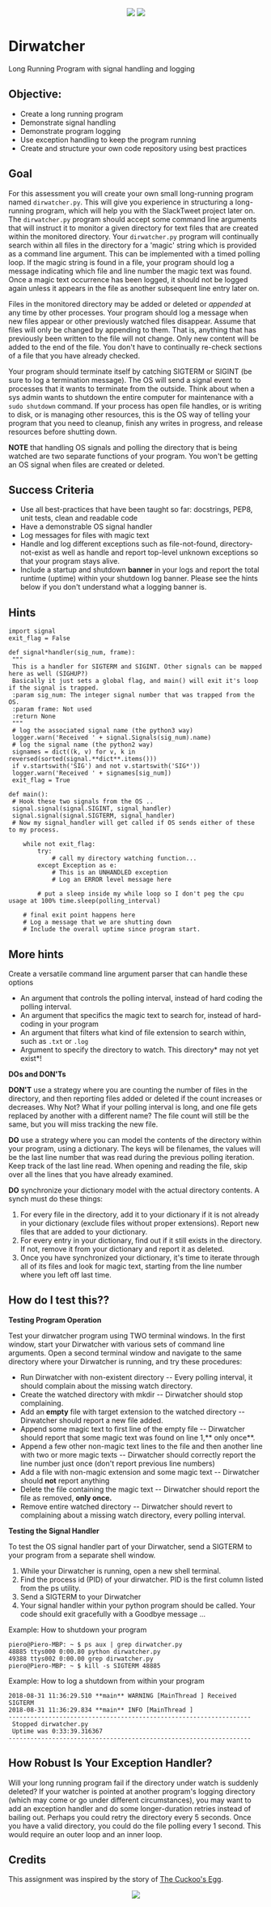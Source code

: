 <p align="center">
  <img src="http://www.dmainsurance.com/wp-content/uploads/2017/06/logging.jpg">
  <img src="https://mysite.du.edu/~jcalvert/railway/anim1.gif)">
</p>

# Dirwatcher

Long Running Program with signal handling and logging

## Objective:

- Create a long running program
- Demonstrate signal handling
- Demonstrate program logging
- Use exception handling to keep the program running
- Create and structure your own code repository using best practices

## Goal

For this assessment you will create your own small long-running program named `dirwatcher.py`. This will give you experience in structuring a long-running program, which will help you with the SlackTweet project later on. The `dirwatcher.py` program should accept some command line arguments that will instruct it to monitor a given directory for text files that are created within the monitored directory. Your `dirwatcher.py` program will continually search within all files in the directory for a 'magic' string which is provided as a command line argument. This can be implemented with a timed polling loop. If the magic string is found in a file, your program should log a message indicating which file and line number the magic text was found. Once a magic text occurrence has been logged, it should not be logged again unless it appears in the file as another subsequent line entry later on.

Files in the monitored directory may be added or deleted or *appended* at any time by other processes. Your program should log a message when new files appear or other previously watched files disappear. Assume that files will only be changed by appending to them. That is, anything that has previously been written to the file will not change. Only new content will be added to the end of the file. You don't have to continually re-check sections of a file that you have already checked.

Your program should terminate itself by catching SIGTERM or SIGINT (be sure to log a termination message). The OS will send a signal event to processes that it wants to terminate from the outside. Think about when a sys admin wants to shutdown the entire computer for maintenance with a `sudo shutdown` command. If your process has open file handles, or is writing to disk, or is managing other resources, this is the OS way of telling your program that you need to cleanup, finish any writes in progress, and release resources before shutting down.

**NOTE** that handling OS signals and polling the directory that is being watched are two separate functions of your program. You won't be getting an OS signal when files are created or deleted.

## Success Criteria

- Use all best-practices that have been taught so far: docstrings, PEP8, unit tests, clean and readable code
- Have a demonstrable OS signal handler
- Log messages for files with magic text
- Handle and log different exceptions such as file-not-found, directory-not-exist as well as handle and report top-level unknown exceptions so that your program stays alive.
- Include a startup and shutdown **banner** in your logs and report the total runtime (uptime) within your shutdown log banner. Please see the hints below if you don't understand what a logging banner is.

## Hints

```
import signal
exit_flag = False
```

```
def signal*handler(sig_num, frame):
 """
 This is a handler for SIGTERM and SIGINT. Other signals can be mapped here as well (SIGHUP?)
 Basically it just sets a global flag, and main() will exit it's loop if the signal is trapped.
 :param sig_num: The integer signal number that was trapped from the OS.
 :param frame: Not used
 :return None
 """
 # log the associated signal name (the python3 way)
 logger.warn('Received ' + signal.Signals(sig_num).name)
 # log the signal name (the python2 way)
 signames = dict((k, v) for v, k in reversed(sorted(signal.**dict**.items()))
 if v.startswith('SIG') and not v.startswith('SIG*'))
 logger.warn('Received ' + signames[sig_num])
 exit_flag = True

def main():
 # Hook these two signals from the OS ..
 signal.signal(signal.SIGINT, signal_handler)
 signal.signal(signal.SIGTERM, signal_handler)
 # Now my signal_handler will get called if OS sends either of these to my process.

    while not exit_flag:
        try:
            # call my directory watching function...
        except Exception as e:
            # This is an UNHANDLED exception
            # Log an ERROR level message here

        # put a sleep inside my while loop so I don't peg the cpu usage at 100% time.sleep(polling_interval)

    # final exit point happens here
    # Log a message that we are shutting down
    # Include the overall uptime since program start.
```

## More hints

Create a versatile command line argument parser that can handle these options

- An argument that controls the polling interval, instead of hard coding the polling interval.
- An argument that specifics the magic text to search for, instead of hard-coding in your program
- An argument that filters what kind of file extension to search within, such as `.txt` or `.log`
- Argument to specify the directory to watch. This directory* may not yet exist*!

**DOs and DON'Ts**

**DON'T** use a strategy where you are counting the number of files in the directory, and then reporting files added or deleted if the count increases or decreases. Why Not? What if your polling interval is long, and one file gets replaced by another with a different name? The file count will still be the same, but you will miss tracking the new file.

**DO** use a strategy where you can model the contents of the directory within your program, using a dictionary. The keys will be filenames, the values will be the last line number that was read during the previous polling iteration. Keep track of the last line read. When opening and reading the file, skip over all the lines that you have already examined.

**DO** synchronize your dictionary model with the actual directory contents. A synch must do these things:

1. For every file in the directory, add it to your dictionary if it is not already in your dictionary (exclude files without proper extensions). Report new files that are added to your dictionary.
2. For every entry in your dictionary, find out if it still exists in the directory. If not, remove it from your dictionary and report it as deleted.
3. Once you have synchronized your dictionary, it's time to iterate through all of its files and look for magic text, starting from the line number where you left off last time.

## How do I test this??

**Testing Program Operation**

Test your dirwatcher program using TWO terminal windows. In the first window, start your Dirwatcher with various sets of command line arguments. Open a second terminal window and navigate to the same directory where your Dirwatcher is running, and try these procedures:

- Run Dirwatcher with non-existent directory -- Every polling interval, it should complain about the missing watch directory.
- Create the watched directory with mkdir -- Dirwatcher should stop complaining.
- Add an **empty** file with target extension to the watched directory -- Dirwatcher should report a new file added.
- Append some magic text to first line of the empty file -- Dirwatcher should report that some magic text was found on line 1,** only once**.
- Append a few other non-magic text lines to the file and then another line with two or more magic texts -- Dirwatcher should correctly report the line number just once (don't report previous line numbers)
- Add a file with non-magic extension and some magic text -- Dirwatcher should **not** report anything
- Delete the file containing the magic text -- Dirwatcher should report the file as removed, **only once.**
- Remove entire watched directory -- Dirwatcher should revert to complaining about a missing watch directory, every polling interval.

**Testing the Signal Handler**

To test the OS signal handler part of your Dirwatcher, send a SIGTERM to your program from a separate shell window.

1.  While your Dirwatcher is running, open a new shell terminal.
2.  Find the process id (PID) of your dirwatcher. PID is the first column listed from the ps utility.
3.  Send a SIGTERM to your Dirwatcher
4.  Your signal handler within your python program should be called. Your code should exit gracefully with a Goodbye message ...

Example: How to shutdown your program

```
piero@Piero-MBP: ~ $ ps aux | grep dirwatcher.py
48885 ttys000 0:00.80 python dirwatcher.py
49388 ttys002 0:00.00 grep dirwatcher.py
piero@Piero-MBP: ~ $ kill -s SIGTERM 48885
```

Example: How to log a shutdown from within your program

```
2018-08-31 11:36:29.510 **main** WARNING [MainThread ] Received SIGTERM
2018-08-31 11:36:29.834 **main** INFO [MainThread ]
-------------------------------------------------------------------
 Stopped dirwatcher.py
 Uptime was 0:33:39.316367
-------------------------------------------------------------------
```

## How Robust Is Your Exception Handler?

Will your long running program fail if the directory under watch is suddenly deleted? If your watcher is pointed at another program's logging directory (which may come or go under different circumstances), you may want to add an exception handler and do some longer-duration retries instead of bailing out. Perhaps you could retry the directory every 5 seconds. Once you have a valid directory, you could do the file polling every 1 second. This would require an outer loop and an inner loop.

## Credits

This assignment was inspired by the story of [The Cuckoo's Egg](https://en.wikipedia.org/wiki/The_Cuckoo%27s_Egg).

<p align="center">
  <img src=logo.jpg/>
</p>
